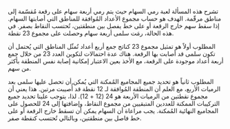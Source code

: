 تشرح هذه المسألة لعبة رمي السهام حيث يتم رمي أربعة سهام على رقعة مُقسّمة إلى مناطق مرقّمة. الهدف هو حساب مجموع الأعداد المُوافقة للمناطق التي أصابتها السهام.  إذا سقط سهم خارج الرقعة أو على خط يفصل بين منطقتين، تُحتسب النقاط بصفر.  في هذه الحالة، رمَت سلمى أربعة سهام وحصلت على مجموع 23 نقطة.

المطلوب أولاً هو تمثيل مجموع 23 كناتج جمع أربع أعداد تُمثّل المناطق التي يُحتمل أن تكون سلمى قد أصابت بها الرقعة.  هناك عدة احتمالات لتكوين العدد 23 من خلال جمع أربعة أعداد موجودة على الرقعة، مع الأخذ بعين الاعتبار إمكانية إصابة نفس المنطقة بأكثر من سهم.

المطلوب ثانياً هو تحديد جميع المجاميع المُمكنة التي يُمكن أن تحصل عليها سلمى بعد الرميات الأربع، مع العلم أن المنطقة المُوافقة لـ 12 نقطة قد أُصيبت مرتين.  هذا يعني أن مجموع نقطتين من الرميات الأربعة هو 24 (12 + 12).  لذا، يتوجب علينا تحديد جميع التركيبات الممكنة للعددين المتبقيين من مجموع النقاط، وإضافتها إلى 24 للحصول على المجاميع النهائية المُمكنة.  يجب مراعاة أن السهام يمكن أن تسقط خارج الرقعة أو على خط فاصل بين منطقتين، وبالتالي تُحتسب كنقطة صفر.